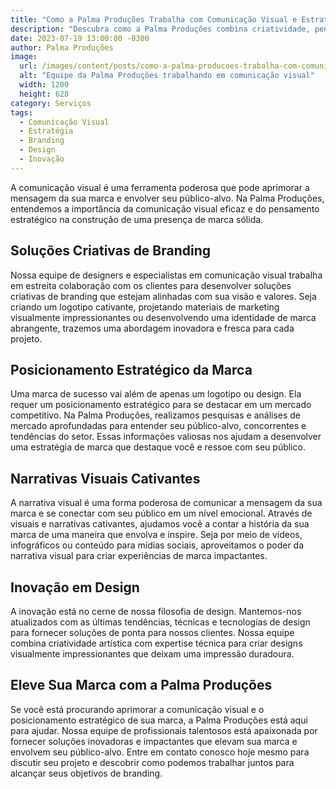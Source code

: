 ```yaml
---
title: "Como a Palma Produções Trabalha com Comunicação Visual e Estratégica"
description: "Descubra como a Palma Produções combina criatividade, pensamento estratégico e expertise em comunicação visual para fornecer soluções impactantes para sua marca."
date: 2023-07-19 13:00:00 -0300
author: Palma Produções
image:
  url: /images/content/posts/como-a-palma-producoes-trabalha-com-comunicacao-visual-e-estrategica.jpg
  alt: "Equipe da Palma Produções trabalhando em comunicação visual"
  width: 1200
  height: 628
category: Serviços
tags:
  - Comunicação Visual
  - Estratégia
  - Branding
  - Design
  - Inovação
---
```



A comunicação visual é uma ferramenta poderosa que pode aprimorar a mensagem da sua marca e envolver seu público-alvo. Na Palma Produções, entendemos a importância da comunicação visual eficaz e do pensamento estratégico na construção de uma presença de marca sólida.

## Soluções Criativas de Branding

Nossa equipe de designers e especialistas em comunicação visual trabalha em estreita colaboração com os clientes para desenvolver soluções criativas de branding que estejam alinhadas com sua visão e valores. Seja criando um logotipo cativante, projetando materiais de marketing visualmente impressionantes ou desenvolvendo uma identidade de marca abrangente, trazemos uma abordagem inovadora e fresca para cada projeto.

## Posicionamento Estratégico da Marca

Uma marca de sucesso vai além de apenas um logotipo ou design. Ela requer um posicionamento estratégico para se destacar em um mercado competitivo. Na Palma Produções, realizamos pesquisas e análises de mercado aprofundadas para entender seu público-alvo, concorrentes e tendências do setor. Essas informações valiosas nos ajudam a desenvolver uma estratégia de marca que destaque você e ressoe com seu público.

## Narrativas Visuais Cativantes

A narrativa visual é uma forma poderosa de comunicar a mensagem da sua marca e se conectar com seu público em um nível emocional. Através de visuais e narrativas cativantes, ajudamos você a contar a história da sua marca de uma maneira que envolva e inspire. Seja por meio de vídeos, infográficos ou conteúdo para mídias sociais, aproveitamos o poder da narrativa visual para criar experiências de marca impactantes.

## Inovação em Design

A inovação está no cerne de nossa filosofia de design. Mantemos-nos atualizados com as últimas tendências, técnicas e tecnologias de design para fornecer soluções de ponta para nossos clientes. Nossa equipe combina criatividade artística com expertise técnica para criar designs visualmente impressionantes que deixam uma impressão duradoura.

## Eleve Sua Marca com a Palma Produções

Se você está procurando aprimorar a comunicação visual e o posicionamento estratégico de sua marca, a Palma Produções está aqui para ajudar. Nossa equipe de profissionais talentosos está apaixonada por fornecer soluções inovadoras e impactantes que elevam sua marca e envolvem seu público-alvo. Entre em contato conosco hoje mesmo para discutir seu projeto e descobrir como podemos trabalhar juntos para alcançar seus objetivos de branding.
